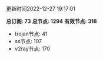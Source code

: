 更新时间2022-12-27 19:17:01

**总订阅: 73**
**总节点: 1294**
**有效节点: 318**
- trojan节点: 41
- ss节点: 107
- v2ray节点: 170
